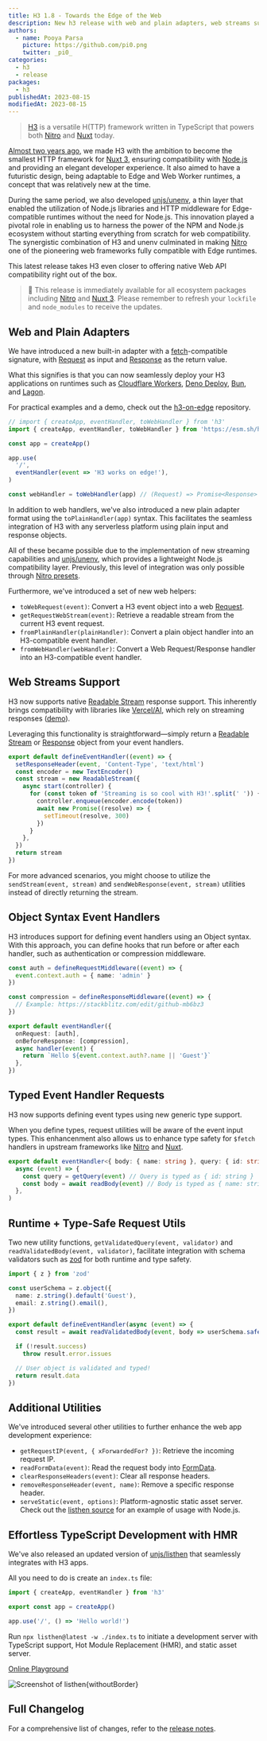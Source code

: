 ```yaml
---
title: H3 1.8 - Towards the Edge of the Web
description: New h3 release with web and plain adapters, web streams support, object syntax event handlers, typed event handler requests and more!
authors:
  - name: Pooya Parsa
    picture: https://github.com/pi0.png
    twitter: _pi0_
categories:
  - h3
  - release
packages:
  - h3
publishedAt: 2023-08-15
modifiedAt: 2023-08-15
---
```


> [H3](/packages/h3) is a versatile H(TTP) framework written in TypeScript that powers both [Nitro](https://nitro.unjs.io/) and [Nuxt](https://nuxt.com/) today.

[Almost two years ago](https://github.com/unjs/h3/tree/cbc8909b2003d6d5df694ab7a36aa067cc990c74), we made H3 with the ambition to become the smallest HTTP framework for [Nuxt 3](https://nuxt.com/), ensuring compatibility with [Node.js](https://nodejs.org/en) and providing an elegant developer experience. It also aimed to have a futuristic design, being adaptable to Edge and Web Worker runtimes, a concept that was relatively new at the time.

During the same period, we also developed [unjs/unenv](https://github.com/unjs/unenv/tree/main), a thin layer that enabled the utilization of Node.js libraries and HTTP middleware for Edge-compatible runtimes without the need for Node.js. This innovation played a pivotal role in enabling us to harness the power of the NPM and Node.js ecosystem without starting everything from scratch for web compatibility. The synergistic combination of H3 and unenv culminated in making [Nitro](https://nitro.unjs.io) one of the pioneering web frameworks fully compatible with Edge runtimes.

This latest release takes H3 even closer to offering native Web API compatibility right out of the box.

> 🚀 This release is immediately available for all ecosystem packages including [Nitro](https://nitro.unjs.io/) and [Nuxt 3](https://nuxt.com/). Please remember to refresh your `lockfile` and `node_modules` to receive the updates.

## Web and Plain Adapters

We have introduced a new built-in adapter with a [fetch](https://developer.mozilla.org/en-US/docs/Web/API/Fetch_API)-compatible signature, with [Request](https://developer.mozilla.org/en-US/docs/Web/API/Request) as input and [Response](https://developer.mozilla.org/en-US/docs/Web/API/Response) as the return value.

What this signifies is that you can now seamlessly deploy your H3 applications on runtimes such as [Cloudflare Workers](https://workers.cloudflare.com/), [Deno Deploy](https://deno.com/deploy), [Bun](https://bun.sh/), and [Lagon](https://lagon.app/).

For practical examples and a demo, check out the [h3-on-edge](https://github.com/pi0/h3-on-edge) repository.

```ts
// import { createApp, eventHandler, toWebHandler } from 'h3'
import { createApp, eventHandler, toWebHandler } from 'https://esm.sh/h3@1.8.0'

const app = createApp()

app.use(
  '/',
  eventHandler(event => 'H3 works on edge!'),
)

const webHandler = toWebHandler(app) // (Request) => Promise<Response>
```

In addition to web handlers, we've also introduced a new plain adapter format using the `toPlainHandler(app)` syntax. This facilitates the seamless integration of H3 with any serverless platform using plain input and response objects.

All of these became possible due to the implementation of new streaming capabilities and [unjs/unenv](https://unenv.unjs.io), which provides a lightweight Node.js compatibility layer. Previously, this level of integration was only possible through [Nitro presets](https://nitro.unjs.io/deploy).

Furthermore, we've introduced a set of new web helpers:

- `toWebRequest(event)`: Convert a H3 event object into a web [Request](https://developer.mozilla.org/en-US/docs/Web/API/Request).
- `getRequestWebStream(event)`: Retrieve a readable stream from the current H3 event request.
- `fromPlainHandler(plainHandler)`: Convert a plain object handler into an H3-compatible event handler.
- `fromWebHandler(webHandler)`: Convert a Web Request/Response handler into an H3-compatible event handler.

## Web Streams Support

H3 now supports native [Readable Stream](https://developer.mozilla.org/en-US/docs/Web/API/ReadableStream) response support. This inherently brings compatibility with libraries like [Vercel/AI](https://github.com/vercel/ai), which rely on streaming responses ([demo](https://github.com/Hebilicious/nuxt-openai-vercel-edge-demo)).

Leveraging this functionality is straightforward—simply return a [Readable Stream](https://developer.mozilla.org/en-US/docs/Web/API/ReadableStream) or [Response](https://developer.mozilla.org/en-US/docs/Web/API/Response) object from your event handlers.

```ts
export default defineEventHandler((event) => {
  setResponseHeader(event, 'Content-Type', 'text/html')
  const encoder = new TextEncoder()
  const stream = new ReadableStream({
    async start(controller) {
      for (const token of 'Streaming is so cool with H3!'.split(' ')) {
        controller.enqueue(encoder.encode(token))
        await new Promise((resolve) => {
          setTimeout(resolve, 300)
        })
      }
    },
  })
  return stream
})
```

For more advanced scenarios, you might choose to utilize the `sendStream(event, stream)` and `sendWebResponse(event, stream)` utilities instead of directly returning the stream.

## Object Syntax Event Handlers

H3 introduces support for defining event handlers using an Object syntax. With this approach, you can define hooks that run before or after each handler, such as authentication or compression middleware.

```ts
const auth = defineRequestMiddleware((event) => {
  event.context.auth = { name: 'admin' }
})

const compression = defineResponseMiddleware((event) => {
  // Example: https://stackblitz.com/edit/github-mb6bz3
})

export default eventHandler({
  onRequest: [auth],
  onBeforeResponse: [compression],
  async handler(event) {
    return `Hello ${event.context.auth?.name || 'Guest'}`
  },
})
```

## Typed Event Handler Requests

H3 now supports defining event types using new generic type support.

When you define types, request utilities will be aware of the event input types. This enhancenment also allows us to enhance type safety for `$fetch` handlers in upstream frameworks like [Nitro](https://nitro.unjs.io/) and [Nuxt](https://nuxt.com/).

```ts
export default eventHandler<{ body: { name: string }, query: { id: string } }>(
  async (event) => {
    const query = getQuery(event) // Query is typed as { id: string }
    const body = await readBody(event) // Body is typed as { name: string }
  },
)
```

## Runtime + Type-Safe Request Utils

Two new utility functions, `getValidatedQuery(event, validator)` and `readValidatedBody(event, validator)`, facilitate integration with schema validators such as [zod](https://zod.dev/) for both runtime and type safety.

```ts
import { z } from 'zod'

const userSchema = z.object({
  name: z.string().default('Guest'),
  email: z.string().email(),
})

export default defineEventHandler(async (event) => {
  const result = await readValidatedBody(event, body => userSchema.safeParse(body)) // or `.parse` to directly throw an error

  if (!result.success)
    throw result.error.issues

  // User object is validated and typed!
  return result.data
})
```

## Additional Utilities

We've introduced several other utilities to further enhance the web app development experience:

- `getRequestIP(event, { xForwardedFor? })`: Retrieve the incoming request IP.
- `readFormData(event)`: Read the request body into [FormData](https://developer.mozilla.org/en-US/docs/Web/API/FormData).
- `clearResponseHeaders(event)`: Clear all response headers.
- `removeResponseHeader(event, name)`: Remove a specific response header.
- `serveStatic(event, options)`: Platform-agnostic static asset server. Check out the [listhen source](https://github.com/unjs/listhen/blob/af6ea3af3fec4289c00b0ba589ca6f63c6a5dbbd/src/server/dev.ts#L66) for an example of usage with Node.js.

## Effortless TypeScript Development with HMR

We've also released an updated version of [unjs/listhen](https://listhen.unjs.io) that seamlessly integrates with H3 apps.

All you need to do is create an `index.ts` file:

```ts
import { createApp, eventHandler } from 'h3'

export const app = createApp()

app.use('/', () => 'Hello world!')
```

Run `npx listhen@latest -w ./index.ts` to initiate a development server with TypeScript support, Hot Module Replacement (HMR), and static asset server.

[Online Playground](https://stackblitz.com/github/unjs/h3/tree/main/playground?startScript=dev)

![Screenshot of listhen](https://raw.githubusercontent.com/unjs/listhen/main/.assets/screenshot.png){withoutBorder}

## Full Changelog

For a comprehensive list of changes, refer to the [release notes](https://github.com/unjs/h3/releases/tag/v1.8.0).
